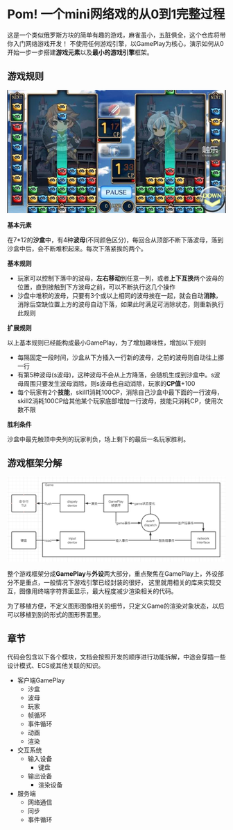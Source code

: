 # Pom! 一个mini网络戏的从0到1完整过程

这是一个类似俄罗斯方块的简单有趣的游戏，麻雀虽小，五脏俱全，这个仓库将带你入门网络游戏开发！
不使用任何游戏引擎，以GamePlay为核心，演示如何从0开始一步一步搭建**游戏元素**以及**最小的游戏引擎**框架。

## 游戏规则

![image](./doc/img/pom-preview.jpg)

**基本元素**

在7\*12的**沙盒**中，有4种**波母**(不同颜色区分)，每回合从顶部不断下落波母，落到沙盒中后，会不断堆积起来。每次下落紧挨的两个。

**基本规则**

- 玩家可以控制下落中的波母，**左右移动**到任意一列，或者**上下互换**两个波母的位置，直到接触到下方波母之前，可以不断执行这几个操作
- 沙盘中堆积的波母，只要有3个或以上相同的波母挨在一起，就会自动**消除**，消除后空缺位置上方的波母自动下落，如果此时满足可消除状态，则重新执行此规则

**扩展规则**

以上基本规则已经能构成最小GamePlay，为了增加趣味性，增加以下规则

- 每隔固定一段时间，沙盒从下方插入一行新的波母，之前的波母则自动往上挪一行
- 有第5种波母(s波母)，这种波母不会从上方降落，会随机生成到沙盒中。s波母周围只要发生波母消除，则s波母也自动消除，玩家的**CP值**+100
- 每个玩家有2个**技能**，skill1消耗100CP，消除自己沙盒中最下面的一行波母，skill2消耗100CP给其他某个玩家底部增加一行波母，技能只消耗CP，使用次数不限

**胜利条件**

沙盒中最先触顶中央列的玩家判负，场上剩下的最后一名玩家胜利。

## 游戏框架分解

![image](./doc/img/game-framework.png)

整个游戏框架分成**GamePlay**与**外设**两大部分，重点聚焦在GamePlay上，外设部分不是重点，一般情况下游戏引擎已经封装的很好，
这里就用相关的库来实现交互，图像用终端字符界面显示，最大程度减少渲染相关的代码。

为了移植方便，不定义图形图像相关的细节，只定义Game的渲染对象状态，以后可以移植到别的形式的图形界面里。

## 章节

代码会包含以下各个模块，文档会按照开发的顺序进行功能拆解，中途会穿插一些设计模式、ECS或其他关联的知识。

- 客户端GamePlay
  - 沙盒
  - 波母
  - 玩家
  - 帧循环
  - 事件循环
  - 动画
  - 渲染
- 交互系统
  - 输入设备
    - 键盘
  - 输出设备
    - 渲染设备
- 服务端
  - 网络通信
  - 同步
  - 事件循环
